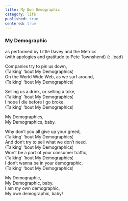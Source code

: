 ```yaml
---
title: My Own Demographic
category: life
published: true
centered: true
---
```


### My Demographic

as performed by Little Davey and the Metrics  
(with apologies and gratitude to Pete Townshend)
{: .lead}

Companies try to pin us down,  
(Talking’ ‘bout My Demographics)  
On the World Wide Web, as we surf around,  
(Talking’ ‘bout My Demographics)

Selling us a drink, or selling a toke,  
(Talking’ ‘bout My Demographics)  
I hope I die before I go broke.  
(Talking’ ‘bout My Demographics)

My Demographics,  
My Demographics, baby.

Why don’t you all give up your greed,  
(Talking’ ‘bout My Demographics)  
And don’t try to sell what we don’t need.  
(Talking’ ‘bout My Demographics)  
Won’t be a part of your consumer traffic,  
(Talking’ ‘bout My Demographics)  
I don’t wanna be in your demographic.  
(Talking’ ‘bout My Demographics)  

My Demographic,  
My Demographic, baby.  
I am my own demographic,  
My own demographic, baby!
